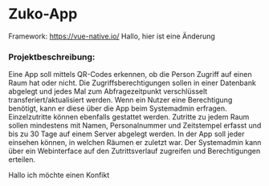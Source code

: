 # Zuko-App

Framework: https://vue-native.io/
Hallo, hier ist eine Änderung

### Projektbeschreibung:
Eine App soll mittels QR-Codes erkennen, ob die Person Zugriff auf einen Raum hat oder nicht. Die Zugriffsberechtigungen sollen in einer Datenbank abgelegt und jedes Mal zum Abfragezeitpunkt verschlüsselt transferiert/aktualisiert werden. Wenn ein Nutzer eine Berechtigung benötigt, kann er
diese über die App beim Systemadmin erfragen. Einzelzutritte können ebenfalls gestattet werden. Zutritte zu jedem Raum sollen mindestens mit Namen, Personalnummer und Zeitstempel erfasst und bis zu 30 Tage auf einem Server abgelegt werden. In der App soll jeder einsehen können, in welchen Räumen er zuletzt war. Der Systemadmin kann über ein Webinterface auf den Zutrittsverlauf
zugreifen und Berechtigungen erteilen.

Hallo ich möchte einen Konfikt

